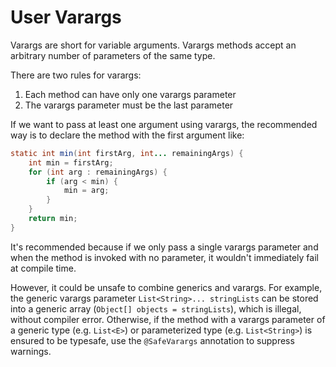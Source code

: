 # User Varargs

Varargs are short for variable arguments. Varargs methods accept an arbitrary number of parameters of the same type.

There are two rules for varargs:

1. Each method can have only one varargs parameter
2. The varargs parameter must be the last parameter

If we want to pass at least one argument using varargs, the recommended way is to declare the method with the first argument like:

```java
static int min(int firstArg, int... remainingArgs) {
    int min = firstArg;
    for (int arg : remainingArgs) {
        if (arg < min) {
            min = arg;
        }
    }
    return min;
}
```

It's recommended because if we only pass a single varargs parameter and when the method is invoked with no parameter, it wouldn't immediately fail at compile time.

However, it could be unsafe to combine generics and varargs. For example, the generic varargs parameter `List<String>... stringLists` can be stored into a generic array (`Object[] objects = stringLists`), which is illegal, without compiler error. Otherwise, if the method with a varargs parameter of a generic type (e.g. `List<E>`) or parameterized type (e.g. `List<String>`) is ensured to be typesafe, use the `@SafeVarargs` annotation to suppress warnings.
